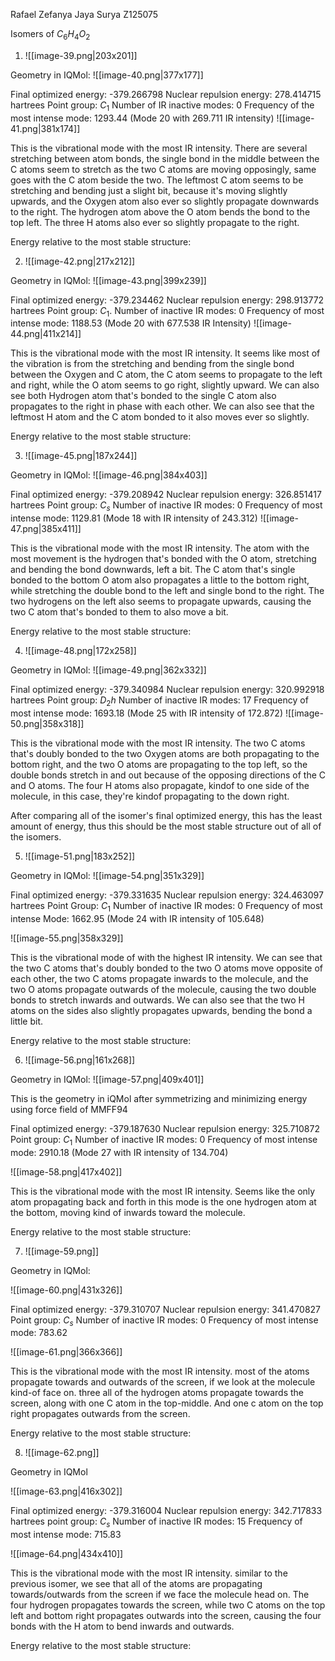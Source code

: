 Rafael Zefanya Jaya Surya
Z125075

Isomers of $C_{6}H_{4}O_{2}$

1. ![[image-39.png|203x201]]

Geometry in IQMol:
![[image-40.png|377x177]]

Final optimized energy: -379.266798
Nuclear repulsion energy: 278.414715 hartrees
Point group: $C_{1}$
Number of IR inactive modes: 0
Frequency of the most intense mode: 1293.44 (Mode 20 with 269.711 IR intensity)
![[image-41.png|381x174]]

This is the vibrational mode with the most IR intensity. 
There are several stretching between atom bonds, the single bond in the middle between the C atoms seem to stretch as the two C atoms are moving opposingly, same goes with the C atom beside the two.
The leftmost C atom seems to be stretching and bending just a slight bit, because it's moving slightly upwards, and the Oxygen atom also ever so slightly propagate downwards to the right. The hydrogen atom above the O atom bends the bond to the top left. The three H atoms also ever so slightly propagate to the right.

Energy relative to the most stable structure: 



2. ![[image-42.png|217x212]]

Geometry in IQMol:
![[image-43.png|399x239]]

Final optimized energy: -379.234462
Nuclear repulsion energy: 298.913772 hartrees
Point group: $C_{1}$.
Number of inactive IR modes: 0
Frequency of most intense mode: 1188.53 (Mode 20 with 677.538 IR Intensity)
![[image-44.png|411x214]]

This is the vibrational mode with the most IR intensity. It seems like most of the vibration is from the stretching and bending from the single bond between the Oxygen and C atom, the C atom seems to propagate to the left and right, while the O atom seems to go right, slightly upward. We can also see both Hydrogen atom that's bonded to the single C atom also propagates to the right in phase with each other.
We can also see that the leftmost H atom and the C atom bonded to it also moves ever so slightly.

Energy relative to the most stable structure:

3. ![[image-45.png|187x244]]

Geometry in IQMol:
![[image-46.png|384x403]]

Final optimized energy: -379.208942
Nuclear repulsion energy: 326.851417 hartrees
Point group: $C_{s}$
Number of inactive IR modes: 0
Frequency of most intense mode: 1129.81 (Mode 18 with IR intensity of 243.312)
![[image-47.png|385x411]]

This is the vibrational mode with the most IR intensity. The atom with the most movement is the hydrogen that's bonded with the O atom, stretching and bending the bond downwards, left a bit. The C atom that's single bonded to the bottom O atom also propagates a little to the bottom right, while stretching the double bond to the left and single bond to the right.
The two hydrogens on the left also seems to propagate upwards, causing the two C atom that's bonded to them to also move a bit.

Energy relative to the most stable structure:


4. ![[image-48.png|172x258]]

Geometry in IQMol:
![[image-49.png|362x332]]

Final optimized energy: -379.340984
Nuclear repulsion energy: 320.992918 hartrees
Point group: $D_{2}h$
Number of inactive IR modes: 17
Frequency of most intense mode: 1693.18 (Mode 25 with IR intensity of 172.872)
![[image-50.png|358x318]]

This is the vibrational mode with the most IR intensity. The two C atoms that's doubly bonded to the two Oxygen atoms are both propagating to the bottom right, and the two O atoms are propagating to the top left, so the double bonds stretch in and out because of the opposing directions of the C and O atoms.
The four H atoms also propagate, kindof to one side of the molecule, in this case, they're kindof propagating to the down right.

After comparing all of the isomer's final optimized energy, this has the least amount of energy, thus this should be the most stable structure out of all of the isomers.


5. ![[image-51.png|183x252]]

Geometry in IQMol:
![[image-54.png|351x329]]

Final optimized energy: -379.331635
Nuclear repulsion energy: 324.463097 hartrees
Point Group: $C_{1}$
Number of inactive IR modes: 0
Frequency of most intense Mode: 1662.95 (Mode 24 with IR intensity of 105.648)

![[image-55.png|358x329]]

This is the vibrational mode of with the highest IR intensity. We can see that the two C atoms that's doubly bonded to the two O atoms move opposite of each other, the two C atoms propagate inwards to the molecule, and the two O atoms propagate outwards of the molecule, causing the two double bonds to stretch inwards and outwards.
We can also see that the two H atoms on the sides also slightly propagates upwards, bending the bond a little bit.

Energy relative to the most stable structure:

6. ![[image-56.png|161x268]]

Geometry in IQMol:
![[image-57.png|409x401]]

This is the geometry in iQMol after symmetrizing and minimizing energy using force field of MMFF94

Final optimized energy: -379.187630
Nuclear repulsion energy: 325.710872
Point group: $C_{1}$
Number of inactive IR modes: 0
Frequency of most intense mode: 2910.18 (Mode 27 with IR intensity of 134.704)

![[image-58.png|417x402]]

This is the vibrational mode with the most IR intensity. Seems like the only atom propagating back and forth in this mode is the one hydrogen atom at the bottom, moving kind of inwards toward the molecule.

Energy relative to the most stable structure:

7. ![[image-59.png]]

Geometry in IQMol: 

![[image-60.png|431x326]]

Final optimized energy: -379.310707
Nuclear repulsion energy: 341.470827
Point group: $C_{s}$
Number of inactive IR modes: 0
Frequency of most intense mode: 783.62


![[image-61.png|366x366]]

This is the vibrational mode with the most IR intensity. most of the atoms propagate towards and outwards of the screen, if we look at the molecule kind-of face on. three all of the hydrogen atoms propagate towards the screen, along with one C atom in the top-middle. And one c atom on the top right propagates outwards from the screen.

Energy relative to the most stable structure:


8. ![[image-62.png]]

Geometry in IQMol

![[image-63.png|416x302]]

Final optimized energy: -379.316004
Nuclear repulsion energy: 342.717833 hartrees
point group: $C_{s}$
Number of inactive IR modes: 15
Frequency of most intense mode: 715.83

![[image-64.png|434x410]]

This is the vibrational mode with the most IR intensity. similar to the previous isomer, we see that all of the atoms are propagating towards/outwards from the screen if we face the molecule head on. The four hydrogen propagates towards the screen, while two C atoms on the top left and bottom right propagates outwards into the screen, causing the four bonds with the H atom to bend inwards and outwards.

Energy relative to the most stable structure: 



